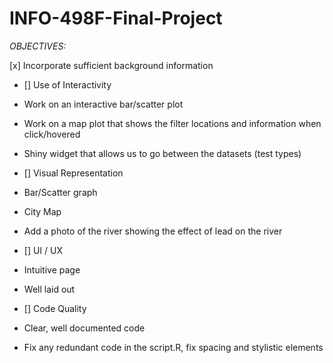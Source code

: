 # INFO-498F-Final-Project


*OBJECTIVES:*

[x] Incorporate sufficient background information

- [] Use of Interactivity
- Work on an interactive bar/scatter plot
- Work on a map plot that shows the filter locations and information when click/hovered
- Shiny widget that allows us to go between the datasets (test types)

- [] Visual Representation
- Bar/Scatter graph
- City Map 
- Add a photo of the river showing the effect of lead on the river

- [] UI / UX
- Intuitive page 
- Well laid out

- [] Code Quality
- Clear, well documented code
- Fix any redundant code in the script.R, fix spacing and stylistic elements	